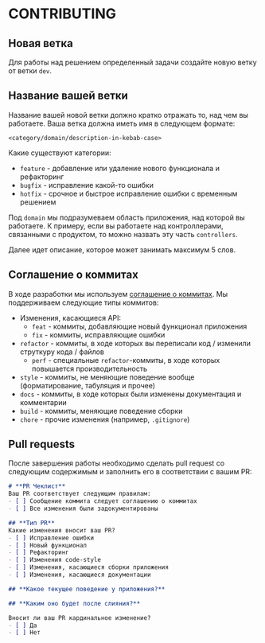 # **CONTRIBUTING**

## **Новая ветка**
Для работы над решением определенный задачи создайте новую ветку от ветки `dev`.

## **Название вашей ветки**
Название вашей новой ветки должно кратко отражать то, над чем вы работаете. Ваша ветка должна иметь имя в следующем формате:
```
<category/domain/description-in-kebab-case>
```
Какие существуют категории:
* `feature` - добавление или удаление нового функционала и рефакторинг
* `bugfix` - исправление какой-то ошибки
* `hotfix` - срочное и быстрое исправление ошибки с временным решением

Под `domain` мы подразумеваем область приложения, над которой вы работаете. К примеру, если вы работаете над контроллерами, связанными с продуктом, то можно назвать эту часть `controllers`.

Далее идет описание, которое может занимать максимум 5 слов.

## **Соглашение о коммитах**
В ходе разработки мы используем [соглашение о коммитах](https://www.conventionalcommits.org/ru/v1.0.0/). Мы поддерживаем следующие типы коммитов:
* Изменения, касающиеся API:
    * `feat` - коммиты, добавляющие новый функционал приложения
    * `fix` - коммиты, исправляющие ошибки
* `refactor` - коммиты, в ходе которых вы переписали код / изменили струткуру кода / файлов
    * `perf` - специальные `refactor`-коммиты, в ходе которых повышается производительность
* `style` - коммиты, не меняющие поведение вообще (форматирование, табуляция и прочее)
* `docs` - коммиты, в ходе которых были изменены документация и комментарии
* `build` - коммиты, меняющие поведение сборки
* `chore` - прочие изменения (например, `.gitignore`)

## **Pull requests**
После завершения работы необходимо сделать pull request со следующим содержимым и заполнить его в соответствии с вашим PR:
```markdown
# **PR Чеклист**
Ваш PR соответствует следующим правилам:
- [ ] Сообщение коммита следует соглашению о коммитах
- [ ] Все изменения были задокументированы

## **Тип PR**
Какие изменения вносит ваш PR?
- [ ] Исправление ошибки
- [ ] Новый функционал 
- [ ] Рефакторинг
- [ ] Изменения code-style
- [ ] Изменения, касающиеся сборки приложения
- [ ] Изменения, касающиеся документации

## **Какое текущее поведение у приложения?**

## **Каким оно будет после слияния?**

Вносит ли ваш PR кардинальное изменение?
- [ ] Да
- [ ] Нет
```
